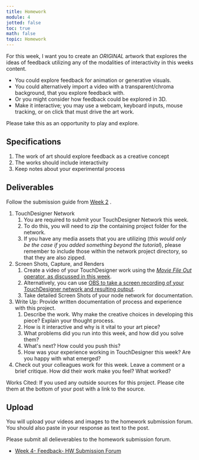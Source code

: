 ```yaml
---
title: Homework
module: 4
jotted: false
toc: true
math: false
topic: Homework
---
```



For this week, I want you to create an _ORIGINAL_ artwork that explores the ideas of feedback utilizing any of the modalities of interactivity in this weeks content.

- You could explore feedback for animation or generative visuals.
- You could alternatively import a video with a transparent/chroma background, that you explore feedback with.
- Or you might consider how feedback could be explored in 3D.
- Make it interactive; you may use a webcam, keyboard inputs, mouse tracking, or on click that must drive the art work.

Please take this as an opportunity to play and explore.

## Specifications

1. The work of art should explore feedback as a creative concept
2. The works should include interactivity
3. Keep notes about your experimental process


## Deliverables

Follow the submission guide from [Week 2](https://montana-media-arts.github.io/340-interactive-art/modules/week-2/homework/) .

1. TouchDesigner Network
	1. You are required to submit your TouchDesigner Network this week.
	2. To do this, you will need to _zip_ the containing project folder for the network.
	3. If you have any media assets that you are utilizing (_this would only be the case if you added something beyond the tutorial_), please remember to include those within the network project directory, so that they are also zipped.
2. Screen Shots, Capture, and Renders
	1. Create a video of your TouchDesigner work using the [_Movie File Out_ operator, as discussed in this week]({{site.baseurl}}/modules/week-3/recordVideoOut/).
	2. Alternatively, you can use [OBS to take a screen recording of your TouchDesigner network and resulting output]({{site.baseurl}}/modules/week-2/captureYourDisplay/).
	3. Take detailed Screen Shots of your node network for documentation.
3. Write Up: Provide written documentation of process and experience with this project.
	1. Describe the work.  Why make the creative choices in developing this piece? Explain your thought process.
	2. How is it interactive and why is it vital to your art piece?
	3. What problems did you run into this week, and how did you solve them? 
	4. What's next?  How could you push this?
	5. How was your experience working in TouchDesigner this week?  Are you happy with what emerged?
4. Check out your colleagues work for this week.  Leave a comment or a brief critique.  How did their work make you feel?  What worked?

Works Cited: If you used any outside sources for this project.  Please cite them at the bottom of your post with a link to the source.

## Upload

You will upload your videos and images to the homework submission forum. You should also paste in your response as text to the post. 

Please submit all delieverables to the homework submission forum.

- [Week 4- Feedback- HW Submission Forum](https://moodle.umt.edu/mod/hsuforum/view.php?id=2447342)

